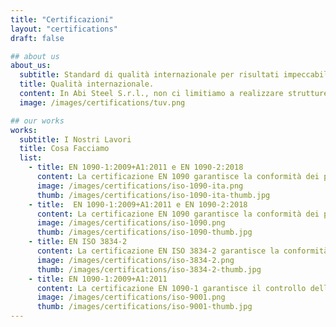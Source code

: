 ```yaml
---
title: "Certificazioni"
layout: "certifications"
draft: false

## about us
about_us:
  subtitle: Standard di qualità internazionale per risultati impeccabili.
  title: Qualità internazionale.
  content: In Abi Steel S.r.l., non ci limitiamo a realizzare strutture</br> Le certifichiamo con i più alti standard di settore. Grazie alle nostre certificazioni, come la EN ISO 3834-2, garantiamo processi impeccabili, sicurezza senza compromessi e una qualità che supera le aspettative. Quando scegli noi, scegli esperienza, professionalità e il meglio che la carpenteria pesante possa offrire. 🚀
  image: /images/certifications/tuv.png

## our works
works:
  subtitle: I Nostri Lavori
  title: Cosa Facciamo
  list:
    - title: EN 1090-1:2009+A1:2011 e EN 1090-2:2018
      content: La certificazione EN 1090 garantisce la conformità dei processi di fabbricazione di strutture in acciaio e alluminio agli standard europei, assicurando sicurezza, qualità e idoneità per l'uso nelle costruzioni.
      image: /images/certifications/iso-1090-ita.png
      thumb: /images/certifications/iso-1090-ita-thumb.jpg
    - title:  EN 1090-1:2009+A1:2011 e EN 1090-2:2018
      content: La certificazione EN 1090 garantisce la conformità dei processi di fabbricazione di strutture in acciaio e alluminio agli standard europei, assicurando sicurezza, qualità e idoneità per l'uso nelle costruzioni.
      image: /images/certifications/iso-1090.png
      thumb: /images/certifications/iso-1090-thumb.jpg
    - title: EN ISO 3834-2
      content: La certificazione EN ISO 3834-2 garantisce la conformità ai requisiti di qualità per i processi di saldatura, assicurando sicurezza e affidabilità nella produzione di strutture metalliche e non metalliche per uso civile e industriale.
      image: /images/certifications/iso-3834-2.png
      thumb: /images/certifications/iso-3834-2-thumb.jpg
    - title: EN 1090-1:2009+A1:2011
      content: La certificazione EN 1090-1 garantisce il controllo della produzione in fabbrica per componenti strutturali in acciaio, assicurando conformità agli standard europei e qualità fino alla classe EXC 3.
      image: /images/certifications/iso-9001.png
      thumb: /images/certifications/iso-9001-thumb.jpg
---
```


